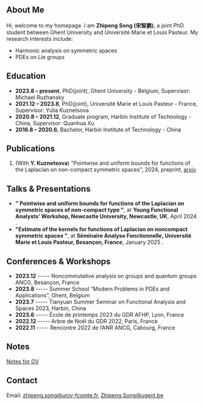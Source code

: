## About Me

Hi, welcome to my homepage. 
I am **Zhipeng Song (宋智鹏)**, a joint PhD student between Ghent University and Université Marie et Louis Pasteur. My research interests include:

- Harmonic analysis on symmetric spaces
- PDEs on Lie groups

## Education

- **2023.8 – present**, PhD(joint), Ghent University - Belgium, Supervisor: Michael Ruzhansky 
- **2021.12 – 2023.8**, PhD(joint),   Université Marie et Louis Pasteur  - France, Supervisor: Yulia Kuznetsova 
- **2020.8 – 2021.12**, Graduate program,   Harbin Institute of Technology  - China, Supervisor: Quanhua Xu
- **2016.8 – 2020.6**, Bachelor,   Harbin Institute of Technology  - China



## Publications

1. (With **Y. Kuznetsova**) "Pointwise and uniform bounds for functions of the Laplacian on non-compact symmetric spaces", 2024, preprint, [arxiv](https://doi.org/10.48550/arXiv.2409.02688)

## Talks & Presentations

- **" Pointwise and uniform bounds for functions of the Laplacian on symmetric spaces of non-compact type
"**, at **Young Functional Analysts’ Workshop, Newcastle University, Newcastle, UK**, April 2024 . 
- **"Estimate of the kernels for functions of Laplacian on noncompact symmetric spaces
"**, at **Séminaire Analyse Fonctionnelle, Université Marie et Louis Pasteur, Besançon, France**, January 2025 . 

## Conferences & Workshops

- **2023.12** ----- Noncommutative analysis on groups and quantum groups ANCG, Besançon, France
- **2023.8** -----  Summer School “Modern Problems in PDEs and Applications”, Ghent, Belgium 
- **2023.7** -----  Tianyuan Summer Seminar on Functional Analysis and Spaces 2023, Harbin, China
- **2023.6** -----  École de printemps 2023 du GDR AFHP, Lyon, France 
- **2022.12** -----  Arbre de Noël du GDR 2022, Paris, France 
- **2022.11** -----  Rencontre 2022 de l’ANR ANCG, Cabourg, France

## Notes

[Notes for GV](./GV.pdf)

## Contact

Email: zhipeng.song@univ-fcomte.fr, Zhipeng.Song@ugent.be 
